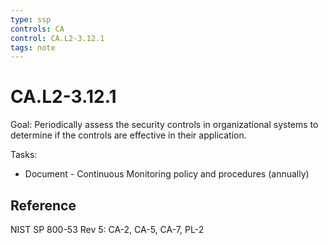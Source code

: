 ```yaml
---
type: ssp
controls: CA
control: CA.L2-3.12.1
tags: note
---
```


# CA.L2-3.12.1

Goal: Periodically assess the security controls in organizational systems to determine if the controls are effective in their application.

Tasks:

- Document - Continuous Monitoring policy and procedures (annually)

## Reference

NIST SP 800-53 Rev 5: CA-2, CA-5, CA-7, PL-2